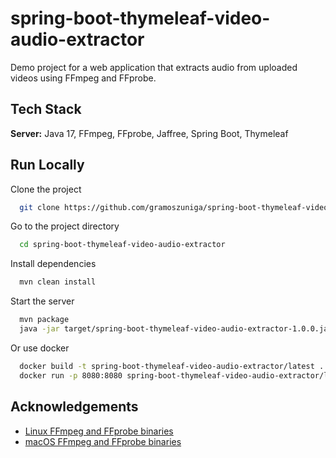 
# spring-boot-thymeleaf-video-audio-extractor

Demo project for a web application that extracts audio from uploaded videos using FFmpeg and FFprobe.


## Tech Stack

**Server:** Java 17, FFmpeg, FFprobe, Jaffree, Spring Boot, Thymeleaf


## Run Locally

Clone the project

```bash
  git clone https://github.com/gramoszuniga/spring-boot-thymeleaf-video-audio-extractor
```

Go to the project directory

```bash
  cd spring-boot-thymeleaf-video-audio-extractor
```

Install dependencies

```bash
  mvn clean install
```

Start the server

```bash
  mvn package
  java -jar target/spring-boot-thymeleaf-video-audio-extractor-1.0.0.jar
```

Or use docker

```bash
  docker build -t spring-boot-thymeleaf-video-audio-extractor/latest .
  docker run -p 8080:8080 spring-boot-thymeleaf-video-audio-extractor/latest
```


## Acknowledgements

- [Linux FFmpeg and FFprobe binaries](https://johnvansickle.com/ffmpeg/)
- [macOS FFmpeg and FFprobe binaries](https://evermeet.cx/ffmpeg/)

